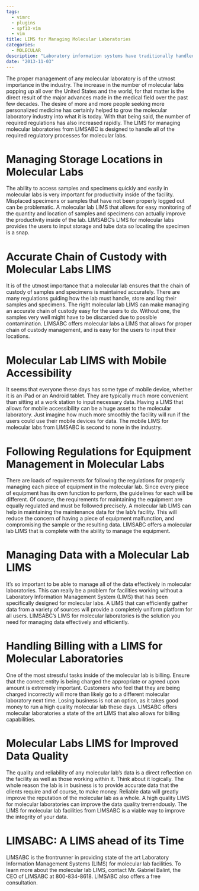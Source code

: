 ```yaml
---
tags:
  - vimrc
  - plugins
  - spf13-vim
  - vim
title: LIMS for Managing Molecular Laboratories
categories:
  - MOLECULAR
description: "Laboratory information systems have traditionally handled only the management and "
date: "2013-11-03"
---
```


The proper management of any molecular laboratory is of the utmost importance in the industry. The increase in the number of molecular labs popping up all over the United States and the world, for that matter is the direct result of the major advances made in the medical field over the past few decades. The desire of more and more people seeking more personalized medicine has certainly helped to grow the molecular laboratory industry into what it is today. With that being said, the number of required regulations has also increased rapidly. The LIMS for managing molecular laboratories from LIMSABC is designed to handle all of the required regulatory processes for molecular labs.

 

# **Managing Storage Locations in Molecular Labs**

The ability to access samples and specimens quickly and easily in molecular labs is very important for productivity inside of the facility. Misplaced specimens or samples that have not been properly logged out can be problematic. A molecular lab LIMS that allows for easy monitoring of the quantity and location of samples and specimens can actually improve the productivity inside of the lab. LIMSABC’s LIMS for molecular labs provides the users to input storage and tube data so locating the specimen is a snap.

# **Accurate Chain of Custody with Molecular Labs LIMS**

It is of the utmost importance that a molecular lab ensures that the chain of custody of samples and specimens is maintained accurately. There are many regulations guiding how the lab must handle, store and log their samples and specimens. The right molecular lab LIMS can make managing an accurate chain of custody easy for the users to do. Without one, the samples very well might have to be discarded due to possible contamination. LIMSABC offers molecular labs a LIMS that allows for proper chain of custody management, and is easy for the users to input their locations.

# **Molecular Lab LIMS with Mobile Accessibility**

It seems that everyone these days has some type of mobile device, whether it is an iPad or an Android tablet. They are typically much more convenient than sitting at a work station to input necessary data. Having a LIMS that allows for mobile accessibility can be a huge asset to the molecular laboratory. Just imagine how much more smoothly the facility will run if the users could use their mobile devices for data. The mobile LIMS for molecular labs from LIMSABC is second to none in the industry.

# **Following Regulations for Equipment Management in Molecular Labs**

There are loads of requirements for following the regulations for properly managing each piece of equipment in the molecular lab. Since every piece of equipment has its own function to perform, the guidelines for each will be different. Of course, the requirements for maintaining the equipment are equally regulated and must be followed precisely. A molecular lab LIMS can help in maintaining the maintenance data for the lab’s facility. This will reduce the concern of having a piece of equipment malfunction, and compromising the sample or the resulting data. LIMSABC offers a molecular lab LIMS that is complete with the ability to manage the equipment.

# **Managing Data with a Molecular Lab LIMS**

It’s so important to be able to manage all of the data effectively in molecular laboratories. This can really be a problem for facilities working without a Laboratory Information Management System (LIMS) that has been specifically designed for molecular labs. A LIMS that can efficiently gather data from a variety of sources will provide a completely uniform platform for all users. LIMSABC’s LIMS for molecular laboratories is the solution you need for managing data effectively and efficiently.

# **Handling Billing with a LIMS for Molecular Laboratories**

One of the most stressful tasks inside of the molecular lab is billing. Ensure that the correct entity is being charged the appropriate or agreed upon amount is extremely important. Customers who feel that they are being charged incorrectly will more than likely go to a different molecular laboratory next time. Losing business is not an option, as it takes good money to run a high quality molecular lab these days. LIMSABC offers molecular laboratories a state of the art LIMS that also allows for billing capabilities.

# **Molecular Labs LIMS for Improved Data Quality**

The quality and reliability of any molecular lab’s data is a direct reflection on the facility as well as those working within it. Think about it logically. The whole reason the lab is in business is to provide accurate data that the clients require and of course, to make money. Reliable data will greatly improve the reputation of the molecular lab as a whole. A high quality LIMS for molecular laboratories can improve the data quality tremendously. The LIMS for molecular lab facilities from LIMSABC is a viable way to improve the integrity of your data.

# **LIMSABC: A LIMS ahead of its Time**

LIMSABC is the frontrunner in providing state of the art Laboratory Information Management Systems (LIMS) for molecular lab facilities. To learn more about the molecular lab LIMS, contact Mr. Gabriel Balint, the CEO of LIMSABC at 800-834-8618. LIMSABC also offers a free consultation.